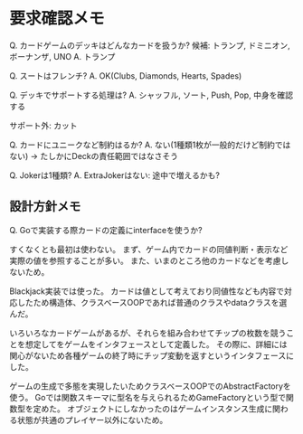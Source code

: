 # 要求確認メモ

Q. カードゲームのデッキはどんなカードを扱うか?
候補: トランプ, ドミニオン, ボーナンザ, UNO
A. トランプ

Q. スートはフレンチ?
A. OK(Clubs, Diamonds, Hearts, Spades)

Q. デッキでサポートする処理は?
A. シャッフル, ソート, Push, Pop, 中身を確認する

サポート外: カット

Q. カードにユニークなど制約はるか?
A. ない(1種類1枚が一般的だけど制約ではない) -> たしかにDeckの責任範囲ではなさそう

Q. Jokerは1種類?
A. ExtraJokerはない: 途中で増えるかも?


## 設計方針メモ

Q. Goで実装する際カードの定義にinterfaceを使うか?

すくなくとも最初は使わない。
まず、ゲーム内でカードの同値判断・表示など実際の値を参照することが多い。
また、いまのところ他のカードなどを考慮しないため。

Blackjack実装では使った。
カードは値として考えており同値性なども内容で対応したため構造体、クラスベースOOPであれば普通のクラスやdataクラスを選んだ。

いろいろなカードゲームがあるが、それらを組み合わせてチップの枚数を競うことを想定してをゲームをインタフェースとして定義した。
その際に、詳細には関心がないため各種ゲームの終了時にチップ変動を返すというインタフェースにした。

ゲームの生成で多態を実現したいためクラスベースOOPでのAbstractFactoryを使う。
Goでは関数スキーマに型名を与えられるためGameFactoryという型で関数型を定めた。
オブジェクトにしなかったのはゲームインスタンス生成に関わる状態が共通のプレイヤー以外にないため。
